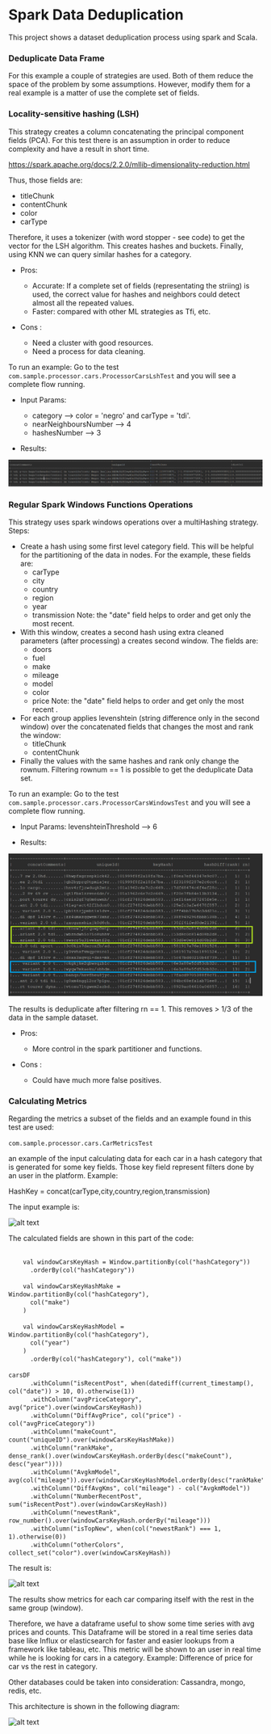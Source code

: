 # Spark Data Deduplication #

This project shows a dataset deduplication process using spark and Scala.

### Deduplicate Data Frame ###

For this example a couple of strategies are used. Both of them reduce the space of the problem by some assumptions.
However, modify them for a real example is a matter of use the complete set of fields.

### Locality-sensitive hashing (LSH) ###

This strategy creates a column concatenating the principal component fields (PCA). For this test there is an assumption in order to reduce complexity and have a result in short time.

https://spark.apache.org/docs/2.2.0/mllib-dimensionality-reduction.html

Thus, those fields are:

  * titleChunk
  * contentChunk
  * color
  * carType

Therefore, it uses a tokenizer (with word stopper - see code) to get the vector for the LSH algorithm. This creates hashes and buckets. Finally, using KNN we can query similar hashes for a category.

* Pros:

    - Accurate: If a complete set of fields (representating the striing) is used, the correct value for hashes and neighbors could detect almost all the repeated values.
    - Faster: compared with other ML strategies as Tfi, etc.

* Cons :

    - Need a cluster with good resources.
    - Need a process for data cleaning.


To run an example: Go to the test ```com.sample.processor.cars.ProcessorCarsLshTest``` and you will see a complete flow running.

* Input Params:

  * category --> color = 'negro' and carType = 'tdi'.
  * nearNeighboursNumber --> 4
  * hashesNumber --> 3

* Results:

![alt text](lsh.png)



### Regular Spark Windows Functions Operations ###

This strategy uses spark windows operations over a multiHashing strategy. Steps:

  * Create a hash using some first level category field. This will be helpful for the partitioning of the data in nodes. For the example, these fields are:
       * carType
       * city
       * country
       * region
       * year
       * transmission
    Note: the "date" field helps to order and get only the most recent.
  * With this window, creates a second hash using extra cleaned parameters (after processing) a creates second window. The fields are:
       * doors
       * fuel
       * make
       * mileage
       * model
       * color
       * price
    Note: the "date" field helps to order and get only the most recent .
  * For each group applies levenshtein (string difference only in the second window) over the concatenated fields that changes the most and rank the window:
     * titleChunk
     * contentChunk
  * Finally the values with the same hashes and rank only change the rownum. Filtering rownum == 1 is possible to get
  the deduplicate Data set.

To run an example: Go to the test ```com.sample.processor.cars.ProcessorCarsWindowsTest``` and you will see a complete flow running.

* Input Params: levenshteinThreshold --> 6

* Results:

![alt text](windows.PNG)

The results is deduplicate after filtering rn == 1. This removes > 1/3 of the data in the sample dataset.


* Pros:

    - More control in the spark partitioner and functions.

* Cons :

    - Could have much more false positives.

### Calculating Metrics ###

Regarding the metrics a subset of the fields and an example found in this test are used:

```com.sample.processor.cars.CarMetricsTest```

an example of the input calculating data for each car in a hash category that is generated for some key fields.
Those key field represent filters done by an user in the platform. Example:

HashKey = concat(carType,city,country,region,transmission)

The input example is:

![alt text](metricsI.PNG)

The calculated fields are shown in this part of the code:
```

    val windowCarsKeyHash = Window.partitionBy(col("hashCategory"))
      .orderBy(col("hashCategory"))

    val windowCarsKeyHashMake = Window.partitionBy(col("hashCategory"),
      col("make")
    )

    val windowCarsKeyHashModel = Window.partitionBy(col("hashCategory"),
      col("year")
    )
      .orderBy(col("hashCategory"), col("make"))

carsDF
      .withColumn("isRecentPost", when(datediff(current_timestamp(), col("date")) > 10, 0).otherwise(1))
      .withColumn("avgPriceCategory",  avg("price").over(windowCarsKeyHash))
      .withColumn("DiffAvgPrice", col("price") - col("avgPriceCategory"))
      .withColumn("makeCount", count("uniqueID").over(windowCarsKeyHashMake))
      .withColumn("rankMake", dense_rank().over(windowCarsKeyHash.orderBy(desc("makeCount"), desc("year"))))
      .withColumn("AvgkmModel", avg(col("mileage")).over(windowCarsKeyHashModel.orderBy(desc("rankMake"))))
      .withColumn("DiffAvgKms", col("mileage") - col("AvgkmModel"))
      .withColumn("NumberRecentPost", sum("isRecentPost").over(windowCarsKeyHash))
      .withColumn("newestRank", row_number().over(windowCarsKeyHash.orderBy("mileage")))
      .withColumn("isTopNew", when(col("newestRank") === 1, 1).otherwise(0))
      .withColumn("otherColors", collect_set("color").over(windowCarsKeyHash))
```

The result is:

![alt text](metricsO.png)

The results show metrics for each car comparing itself with the rest in the same group (window).

Therefore, we have a dataframe useful to show some time series with avg prices and counts. This Dataframe will be stored in a real time series
data base like Influx or elasticsearch for faster and easier lookups from a framework like tableau, etc. This metric will be shown to an user
in real time while he is looking for cars in a category. Example: Difference of price for car vs the rest in category.

Other databases could be taken into consideration: Cassandra, mongo, redis, etc.


This architecture is shown in the following diagram:

![alt text](architecture.png)





